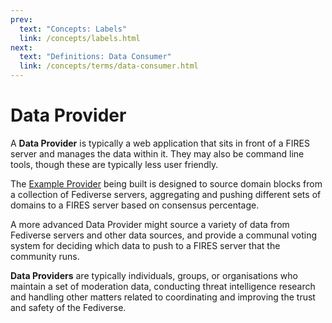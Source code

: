 ```yaml
---
prev:
  text: "Concepts: Labels"
  link: /concepts/labels.html
next:
  text: "Definitions: Data Consumer"
  link: /concepts/terms/data-consumer.html
---
```


# Data Provider

A **Data Provider** is typically a web application that sits in front of a FIRES server and manages the data within it. They may also be command line tools, though these are typically less user friendly.

The [Example Provider](/manuals/example-provider/) being built is designed to source domain blocks from a collection of Fediverse servers, aggregating and pushing different sets of domains to a FIRES server based on consensus percentage.

A more advanced Data Provider might source a variety of data from Fediverse servers and other data sources, and provide a communal voting system for deciding which data to push to a FIRES server that the community runs.

**Data Providers** are typically individuals, groups, or organisations who maintain a set of moderation data, conducting threat intelligence research and handling other matters related to coordinating and improving the trust and safety of the Fediverse.
